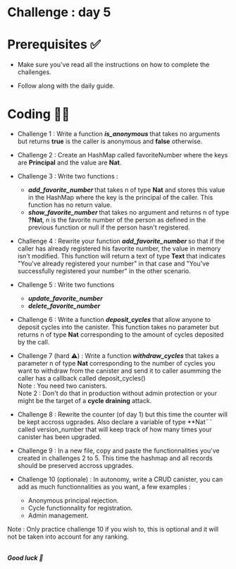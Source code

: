 # Challenge : day 5

# Prerequisites ✅

- Make sure you've read all the instructions on how to complete the challenges.

- Follow along with the daily guide.

# Coding 🧑‍💻

- Challenge 1 : Write a function <strong> <i> is_anonymous </i> </strong> that takes no arguments but returns **true** is the caller is anonymous and **false** otherwise.

- Challenge 2 : Create an HashMap called favoriteNumber where the keys are **Principal** and the value are **Nat**.

- Challenge 3 : Write two functions :

  - <strong> <i> add_favorite_number </i> </strong> that takes n of type **Nat** and stores this value in the HashMap where the key is the principal of the caller. This function has no return value.
  - <strong> <i> show_favorite_number </i> </strong> that takes no argument and returns n of type **?Nat**, n is the favorite number of the person as defined in the previous function or null if the person hasn't registered.

- Challenge 4 : Rewrite your function <strong> <i> add_favorite_number </i> </strong> so that if the caller has already registered his favorite number, the value in memory isn't modified. This function will return a text of type **Text** that indicates "You've already registered your number" in that case and "You've successfully registered your number" in the other scenario.

- Challenge 5 : Write two functions

  - <strong> <i> update_favorite_number </strong> </i>
  - <strong> <i> delete_favorite_number </strong> </i>

- Challenge 6 : Write a function <strong> <i> deposit_cycles </strong> </i> that allow anyone to deposit cycles into the canister. This function takes no parameter but returns n of type **Nat** corresponding to the amount of cycles deposited by the call.

- Challenge 7 (hard ⚠️) : Write a function <strong> <i> withdraw_cycles </strong> </i> that takes a parameter n of type **Nat** corresponding to the number of cycles you want to withdraw from the canister and send it to caller asumming the caller has a callback called deposit_cycles()<br/>
  Note : You need two canisters. <br/>
  Note 2 : Don't do that in production without admin protection or your might be the target of a **cycle draining** attack.

- Challenge 8 : Rewrite the counter (of day 1) but this time the counter will be kept accross ugprades. Also declare a variable of type \*\*Nat¨¨ called version_number that will keep track of how many times your canister has been upgraded.

- Challenge 9 : In a new file, copy and paste the functionnalities you've created in challenges 2 to 5. This time the hashmap and all records should be preserved accross upgrades.

- Challenge 10 (optionale) : In autonomy, write a CRUD canister, you can add as much functionnalities as you want, a few examples :

  - Anonymous principal rejection.
  - Cycle functionnality for registration.
  - Admin management.

Note : Only practice challenge 10 if you wish to, this is optional and it will not be taken into account for any ranking.

<br/>
<strong> <i> Good luck 🎉 </strong> </i>

